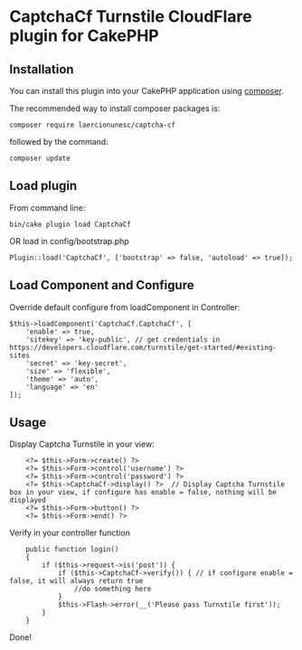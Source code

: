 # CaptchaCf Turnstile CloudFlare plugin for CakePHP

## Installation

You can install this plugin into your CakePHP application using [composer](http://getcomposer.org).

The recommended way to install composer packages is:

```
composer require laercionunesc/captcha-cf
```

followed by the command:

```
composer update
```

## Load plugin

From command line:
```
bin/cake plugin load CaptchaCf
```

OR load in config/bootstrap.php
```
Plugin::load('CaptchaCf', ['bootstrap' => false, 'autoload' => true]);
```

## Load Component and Configure

Override default configure from loadComponent in Controller:
```
$this->loadComponent('CaptchaCf.CaptchaCf', [
    'enable' => true,
    'sitekey' => 'key-public', // get credentials in https://developers.cloudflare.com/turnstile/get-started/#existing-sites
    'secret' => 'key-secret',
    'size' => 'flexible',
    'theme' => 'auto',
    'language' => 'en'
]);
```
## Usage

Display Captcha Turnstile in your view:
```
    <?= $this->Form->create() ?>
    <?= $this->Form->control('username') ?>
    <?= $this->Form->control('password') ?>
    <?= $this->CaptchaCf->display() ?>  // Display Captcha Turnstile box in your view, if configure has enable = false, nothing will be displayed
    <?= $this->Form->button() ?>
    <?= $this->Form->end() ?>
```

Verify in your controller function
```
    public function login()
    {
        if ($this->request->is('post')) {
            if ($this->CaptchaCf->verify()) { // if configure enable = false, it will always return true
                //do something here
            }
            $this->Flash->error(__('Please pass Turnstile first'));
        }
    }
```

Done!